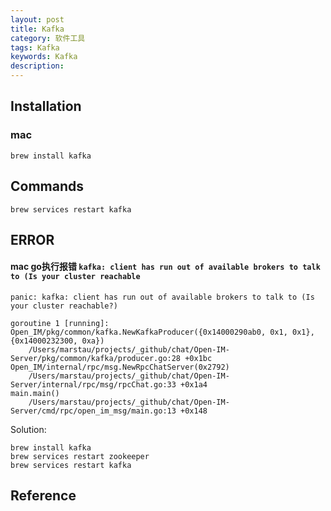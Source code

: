 ```yaml
---
layout: post
title: Kafka
category: 软件工具
tags: Kafka
keywords: Kafka
description: 
---
```



## Installation

### mac

```
brew install kafka
```

## Commands

```
brew services restart kafka
```

## ERROR

#### mac go执行报错 `kafka: client has run out of available brokers to talk to (Is your cluster reachable`


```
panic: kafka: client has run out of available brokers to talk to (Is your cluster reachable?)

goroutine 1 [running]:
Open_IM/pkg/common/kafka.NewKafkaProducer({0x14000290ab0, 0x1, 0x1}, {0x14000232300, 0xa})
	/Users/marstau/projects/_github/chat/Open-IM-Server/pkg/common/kafka/producer.go:28 +0x1bc
Open_IM/internal/rpc/msg.NewRpcChatServer(0x2792)
	/Users/marstau/projects/_github/chat/Open-IM-Server/internal/rpc/msg/rpcChat.go:33 +0x1a4
main.main()
	/Users/marstau/projects/_github/chat/Open-IM-Server/cmd/rpc/open_im_msg/main.go:13 +0x148

```

Solution:
```
brew install kafka
brew services restart zookeeper
brew services restart kafka
```

## Reference
